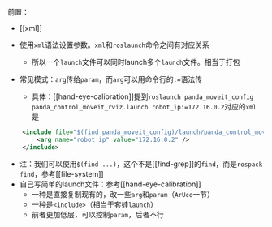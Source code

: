 前置：
- [[xml]]

- 使用`xml`语法设置参数。`xml`和`roslaunch`命令之间有对应关系
  - 所以一个`launch`文件可以同时launch多个`launch`文件。相当于打包
- 常见模式：`arg`传给`param`，而`arg`可以用命令行的`:=`语法传
  - 具体：[[hand-eye-calibration]]提到`roslaunch panda_moveit_config panda_control_moveit_rviz.launch robot_ip:=172.16.0.2`对应的`xml`是
```xml
    <include file="$(find panda_moveit_config)/launch/panda_control_moveit_rviz.launch">
        <arg name="robot_ip" value="172.16.0.2" />
    </include>
```
- 注：我们可以使用`$(find ...)`，这个不是[[find-grep]]的`find`，而是`rospack find`，参考[[file-system]]
- 自己写简单的launch文件：参考[[hand-eye-calibration]]
  - 一种是直接复制现有的，改一些`arg`和`param`（`ArUco`一节）
  - 一种是`<include>`（相当于套娃`launch`）
  - 前者更加低层，可以控制`param`，后者不行